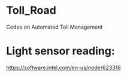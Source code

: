 # Toll_Road
Codes on Automated Toll Management

# Light sensor reading:
https://software.intel.com/en-us/node/623316


